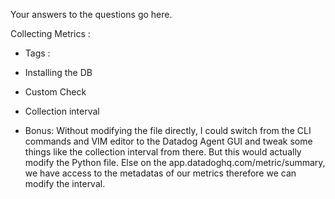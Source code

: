 Your answers to the questions go here.

Collecting Metrics :
 * Tags :

 * Installing the DB

 * Custom Check

 * Collection interval

 * Bonus:
Without modifying the file directly, I could switch from the CLI commands and VIM editor to the Datadog Agent GUI and tweak some things like the collection interval from there. But this would actually modify the Python file.
Else on the app.datadoghq.com/metric/summary, we have access to the metadatas of our metrics therefore we can modify the interval.
